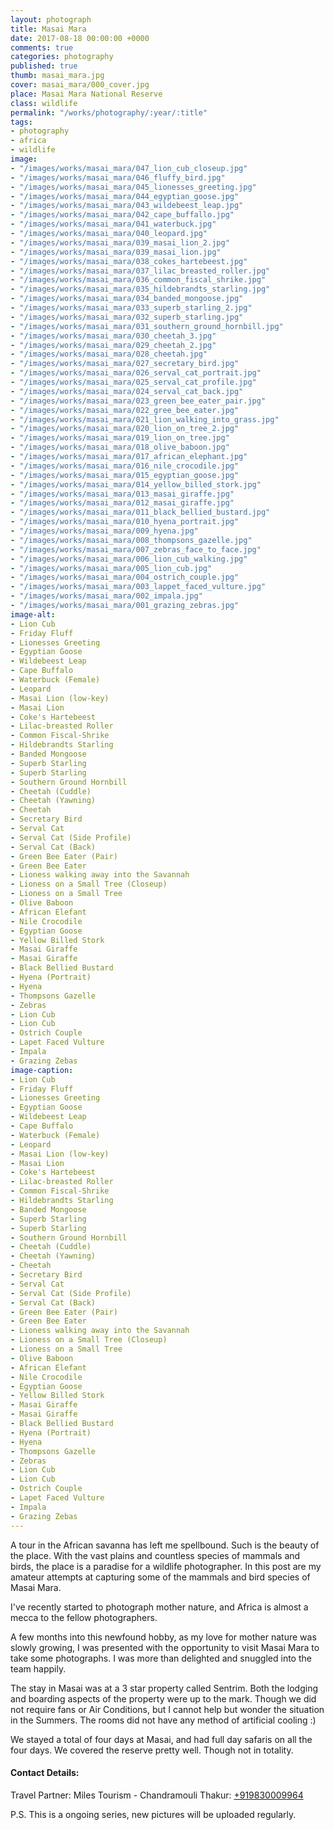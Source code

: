 ```yaml
---
layout: photograph
title: Masai Mara
date: 2017-08-18 00:00:00 +0000
comments: true
categories: photography
published: true
thumb: masai_mara.jpg
cover: masai_mara/000_cover.jpg
place: Masai Mara National Reserve
class: wildlife
permalink: "/works/photography/:year/:title"
tags:
- photography
- africa
- wildlife
image:
- "/images/works/masai_mara/047_lion_cub_closeup.jpg"
- "/images/works/masai_mara/046_fluffy_bird.jpg"
- "/images/works/masai_mara/045_lionesses_greeting.jpg"
- "/images/works/masai_mara/044_egyptian_goose.jpg"
- "/images/works/masai_mara/043_wildebeest_leap.jpg"
- "/images/works/masai_mara/042_cape_buffallo.jpg"
- "/images/works/masai_mara/041_waterbuck.jpg"
- "/images/works/masai_mara/040_leopard.jpg"
- "/images/works/masai_mara/039_masai_lion_2.jpg"
- "/images/works/masai_mara/039_masai_lion.jpg"
- "/images/works/masai_mara/038_cokes_hartebeest.jpg"
- "/images/works/masai_mara/037_lilac_breasted_roller.jpg"
- "/images/works/masai_mara/036_common_fiscal_shrike.jpg"
- "/images/works/masai_mara/035_hildebrandts_starling.jpg"
- "/images/works/masai_mara/034_banded_mongoose.jpg"
- "/images/works/masai_mara/033_superb_starling_2.jpg"
- "/images/works/masai_mara/032_superb_starling.jpg"
- "/images/works/masai_mara/031_southern_ground_hornbill.jpg"
- "/images/works/masai_mara/030_cheetah_3.jpg"
- "/images/works/masai_mara/029_cheetah_2.jpg"
- "/images/works/masai_mara/028_cheetah.jpg"
- "/images/works/masai_mara/027_secretary_bird.jpg"
- "/images/works/masai_mara/026_serval_cat_portrait.jpg"
- "/images/works/masai_mara/025_serval_cat_profile.jpg"
- "/images/works/masai_mara/024_serval_cat_back.jpg"
- "/images/works/masai_mara/023_green_bee_eater_pair.jpg"
- "/images/works/masai_mara/022_gree_bee_eater.jpg"
- "/images/works/masai_mara/021_lion_walking_into_grass.jpg"
- "/images/works/masai_mara/020_lion_on_tree_2.jpg"
- "/images/works/masai_mara/019_lion_on_tree.jpg"
- "/images/works/masai_mara/018_olive_baboon.jpg"
- "/images/works/masai_mara/017_african_elephant.jpg"
- "/images/works/masai_mara/016_nile_crocodile.jpg"
- "/images/works/masai_mara/015_egyptian_goose.jpg"
- "/images/works/masai_mara/014_yellow_billed_stork.jpg"
- "/images/works/masai_mara/013_masai_giraffe.jpg"
- "/images/works/masai_mara/012_masai_giraffe.jpg"
- "/images/works/masai_mara/011_black_bellied_bustard.jpg"
- "/images/works/masai_mara/010_hyena_portrait.jpg"
- "/images/works/masai_mara/009_hyena.jpg"
- "/images/works/masai_mara/008_thompsons_gazelle.jpg"
- "/images/works/masai_mara/007_zebras_face_to_face.jpg"
- "/images/works/masai_mara/006_lion_cub_walking.jpg"
- "/images/works/masai_mara/005_lion_cub.jpg"
- "/images/works/masai_mara/004_ostrich_couple.jpg"
- "/images/works/masai_mara/003_lappet_faced_vulture.jpg"
- "/images/works/masai_mara/002_impala.jpg"
- "/images/works/masai_mara/001_grazing_zebras.jpg"
image-alt:
- Lion Cub
- Friday Fluff
- Lionesses Greeting
- Egyptian Goose
- Wildebeest Leap
- Cape Buffalo
- Waterbuck (Female)
- Leopard
- Masai Lion (low-key)
- Masai Lion
- Coke's Hartebeest
- Lilac-breasted Roller
- Common Fiscal-Shrike
- Hildebrandts Starling
- Banded Mongoose
- Superb Starling
- Superb Starling
- Southern Ground Hornbill
- Cheetah (Cuddle)
- Cheetah (Yawning)
- Cheetah
- Secretary Bird
- Serval Cat
- Serval Cat (Side Profile)
- Serval Cat (Back)
- Green Bee Eater (Pair)
- Green Bee Eater
- Lioness walking away into the Savannah
- Lioness on a Small Tree (Closeup)
- Lioness on a Small Tree
- Olive Baboon
- African Elefant
- Nile Crocodile
- Egyptian Goose
- Yellow Billed Stork
- Masai Giraffe
- Masai Giraffe
- Black Bellied Bustard
- Hyena (Portrait)
- Hyena
- Thompsons Gazelle
- Zebras
- Lion Cub
- Lion Cub
- Ostrich Couple
- Lapet Faced Vulture
- Impala
- Grazing Zebas
image-caption:
- Lion Cub
- Friday Fluff
- Lionesses Greeting
- Egyptian Goose
- Wildebeest Leap
- Cape Buffalo
- Waterbuck (Female)
- Leopard
- Masai Lion (low-key)
- Masai Lion
- Coke's Hartebeest
- Lilac-breasted Roller
- Common Fiscal-Shrike
- Hildebrandts Starling
- Banded Mongoose
- Superb Starling
- Superb Starling
- Southern Ground Hornbill
- Cheetah (Cuddle)
- Cheetah (Yawning)
- Cheetah
- Secretary Bird
- Serval Cat
- Serval Cat (Side Profile)
- Serval Cat (Back)
- Green Bee Eater (Pair)
- Green Bee Eater
- Lioness walking away into the Savannah
- Lioness on a Small Tree (Closeup)
- Lioness on a Small Tree
- Olive Baboon
- African Elefant
- Nile Crocodile
- Egyptian Goose
- Yellow Billed Stork
- Masai Giraffe
- Masai Giraffe
- Black Bellied Bustard
- Hyena (Portrait)
- Hyena
- Thompsons Gazelle
- Zebras
- Lion Cub
- Lion Cub
- Ostrich Couple
- Lapet Faced Vulture
- Impala
- Grazing Zebas
---
```

A tour in the African savanna has left me spellbound. Such is the beauty of the place. With the vast plains and countless species of mammals and birds, the place is a paradise for a wildlife photographer. In this post are my amateur attempts at capturing some of the mammals and bird species of Masai Mara.

I've recently started to photograph mother nature, and Africa is almost a mecca to the fellow photographers.

A few months into this newfound hobby, as my love for mother nature was slowly growing, I was presented with the opportunity to visit Masai Mara to take some photographs. I was more than delighted and snuggled into the team happily.

The stay in Masai was at a 3 star property called Sentrim. Both the lodging and boarding aspects of the property were up to the mark. Though we did not require fans or Air Conditions, but I cannot help but wonder the situation in the Summers. The rooms did not have any method of artificial cooling :)

We stayed a total of four days at Masai, and had full day safaris on all the four days. We covered the reserve pretty well. Though not in totality.

#### Contact Details:

Travel Partner: Miles Tourism - Chandramouli Thakur: [+919830009964](tel:+919830009964)

P.S. This is a ongoing series, new pictures will be uploaded regularly.